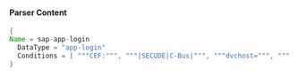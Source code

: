 #### Parser Content
```Java
{
Name = sap-app-login
  DataType = "app-login"
  Conditions = [ """CEF:""", """|SECUDE|C-Bus|""", """dvchost=""", """|AU1|Dialog Logon Successful|""" ]
}
```